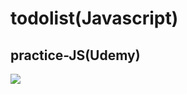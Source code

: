 # todolist(Javascript)

## practice-JS(Udemy)

![](https://user-images.githubusercontent.com/75869555/117956262-d9a41a00-b353-11eb-9aa9-e1400d342124.png)
